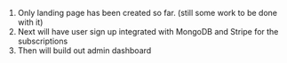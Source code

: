 1. Only landing page has been created so far. (still some work to be done with it)
2. Next will have user sign up integrated with MongoDB and Stripe for the subscriptions
3. Then will build out admin dashboard
